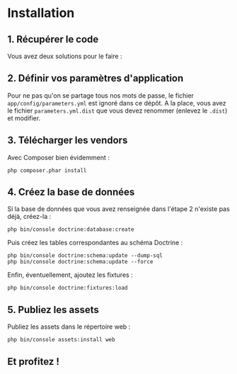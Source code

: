 # Installation
## 1. Récupérer le code
Vous avez deux solutions pour le faire :

## 2. Définir vos paramètres d'application
Pour ne pas qu'on se partage tous nos mots de passe, le fichier `app/config/parameters.yml` est ignoré dans ce dépôt. A la place, vous avez le fichier `parameters.yml.dist` que vous devez renommer (enlevez le `.dist`) et modifier.

## 3. Télécharger les vendors
Avec Composer bien évidemment :

    php composer.phar install

## 4. Créez la base de données
Si la base de données que vous avez renseignée dans l'étape 2 n'existe pas déjà, créez-la :

    php bin/console doctrine:database:create

Puis créez les tables correspondantes au schéma Doctrine :

    php bin/console doctrine:schema:update --dump-sql
    php bin/console doctrine:schema:update --force

Enfin, éventuellement, ajoutez les fixtures :

    php bin/console doctrine:fixtures:load

## 5. Publiez les assets
Publiez les assets dans le répertoire web :

    php bin/console assets:install web

## Et profitez !
